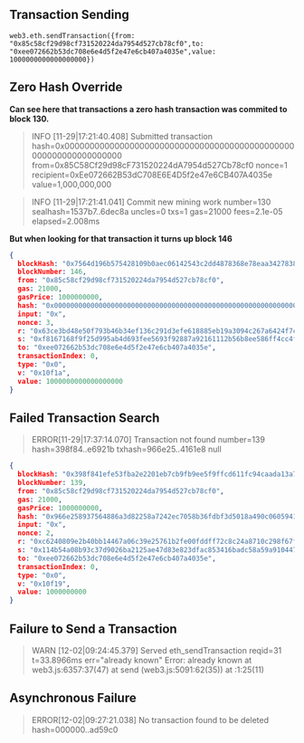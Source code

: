 ## Transaction Sending

`web3.eth.sendTransaction({from: "0x85c58cf29d98cf731520224da7954d527cb78cf0",to: "0xee072662b53dc708e6e4d5f2e47e6cb407a4035e",value: 1000000000000000000})`

[//]: # 'drive home on ability to configure error laden
experiment is successful due to hash zeroing
	this shows that any transactions that are zeroed will be overwritten by future zeroed hashes which removes data from the blockchain'

## Zero Hash Override

<b>Can see here that transactions a zero hash transaction was commited to block 130.</b>

>INFO [11-29|17:21:40.408] Submitted transaction                    hash=0x0000000000000000000000000000000000000000000000000000000000000000 from=0x85C58Cf29d98cF731520224dA7954d527Cb78cf0 nonce=1 recipient=0xEe072662B53dC708E6E4D5f2e47e6CB407A4035e
value=1,000,000,000 

>INFO [11-29|17:21:41.041] Commit new mining work                   number=130 sealhash=1537b7..6dec8a uncles=0 txs=1 gas=21000 fees=2.1e-05 elapsed=2.008ms

<b>But when looking for that transaction it turns up block 146</b>

```json
{
  blockHash: "0x7564d196b575428109b0aec06142543c2dd4878368e78eaa34278381121f0fba",
  blockNumber: 146,
  from: "0x85c58cf29d98cf731520224da7954d527cb78cf0",
  gas: 21000,
  gasPrice: 1000000000,
  hash: "0x0000000000000000000000000000000000000000000000000000000000000000",
  input: "0x",
  nonce: 3,
  r: "0x63ce3bd48e50f793b46b34ef136c291d3efe618885eb19a3094c267a6424f7cf",
  s: "0xf8167168f9f25d995ab4d693fee5693f92887a92161112b56b8ee586ff4cc4f",
  to: "0xee072662b53dc708e6e4d5f2e47e6cb407a4035e",
  transactionIndex: 0,
  type: "0x0",
  v: "0x10f1a",
  value: 1000000000000000000
}
```

## Failed Transaction Search

>ERROR[11-29|17:37:14.070] Transaction not found                    number=139 hash=398f84..e6921b txhash=966e25..4161e8
null

```json
{
  blockHash: "0x398f841efe53fba2e2201eb7cb9fb9ee5f9ffcd611fc94caada13a75d6e6921b",
  blockNumber: 139,
  from: "0x85c58cf29d98cf731520224da7954d527cb78cf0",
  gas: 21000,
  gasPrice: 1000000000,
  hash: "0x966e258937564886a3d82258a7242ec7058b36fdbf3d5018a490c060594161e8",
  input: "0x",
  nonce: 2,
  r: "0xc6240809e2b40bb14467a06c39e25761b2fe00fddff72c8c24a8710c298f67f8",
  s: "0x114b54a08b93c37d9026ba2125ae47d83e823dfac853416badc58a59a9104473",
  to: "0xee072662b53dc708e6e4d5f2e47e6cb407a4035e",
  transactionIndex: 0,
  type: "0x0",
  v: "0x10f19",
  value: 1000000000
}
```

## Failure to Send a Transaction

>WARN [12-02|09:24:45.379] Served eth_sendTransaction               reqid=31 t=33.8966ms err="already known"
Error: already known
        at web3.js:6357:37(47)
        at send (web3.js:5091:62(35))
        at <eval>:1:25(11)

## Asynchronous Failure

>ERROR[12-02|09:27:21.038] No transaction found to be deleted       hash=000000..ad59c0

